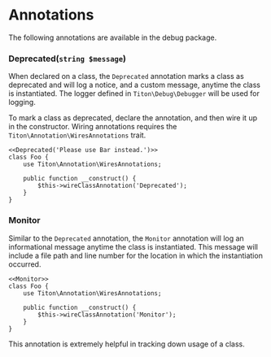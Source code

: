 # Annotations #

The following annotations are available in the debug package.

### Deprecated(`string $message`) ###

When declared on a class, the `Deprecated` annotation marks a class as deprecated and will log a notice, and a custom message, anytime the class is instantiated. The logger defined in `Titon\Debug\Debugger` will be used for logging.

To mark a class as deprecated, declare the annotation, and then wire it up in the constructor. Wiring annotations requires the `Titon\Annotation\WiresAnnotations` trait.

```hack
<<Deprecated('Please use Bar instead.')>>
class Foo {
    use Titon\Annotation\WiresAnnotations;

    public function __construct() {
        $this->wireClassAnnotation('Deprecated');
    }
}
```

### Monitor ###

Similar to the `Deprecated` annotation, the `Monitor` annotation will log an informational message anytime the class is instantiated. This message will include a file path and line number for the location in which the instantiation occurred. 

```hack
<<Monitor>>
class Foo {
    use Titon\Annotation\WiresAnnotations;

    public function __construct() {
        $this->wireClassAnnotation('Monitor');
    }
}
```

This annotation is extremely helpful in tracking down usage of a class.

